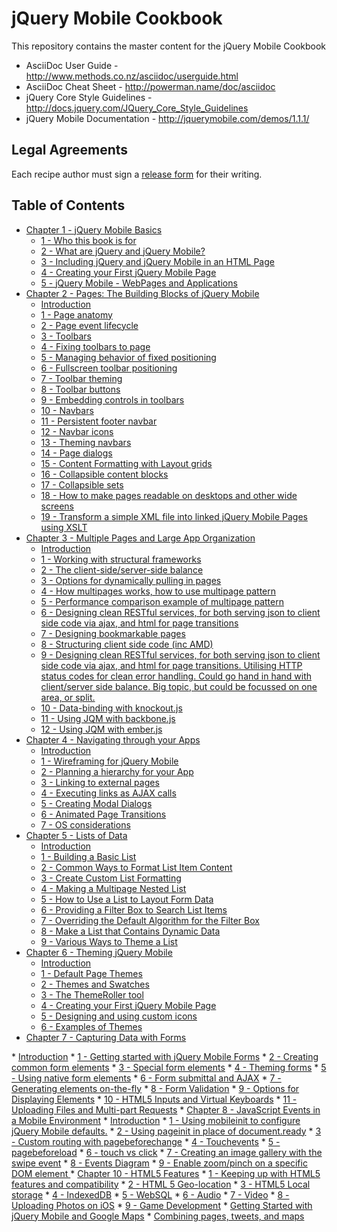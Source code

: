 # jQuery Mobile Cookbook

This repository contains the master content for the jQuery Mobile Cookbook

* AsciiDoc User Guide - http://www.methods.co.nz/asciidoc/userguide.html
* AsciiDoc Cheat Sheet - http://powerman.name/doc/asciidoc
* jQuery Core Style Guidelines - http://docs.jquery.com/JQuery_Core_Style_Guidelines
* jQuery Mobile Documentation - http://jquerymobile.com/demos/1.1.1/

## Legal Agreements

Each recipe author must sign a [release form](https://rightsignature.com/forms/jQueryMobileCookb-58d54f/token/87121d9b978) for their writing. 

## Table of Contents

* <a href="/jquerymobilecookbook/book/blob/master/1-jquery-mobile-basics/readme.md">Chapter 1 - jQuery Mobile Basics</a>
  * <a href="/jquerymobilecookbook/book/blob/master/1-jquery-mobile-basics/recipe-1.adoc">1 - Who this book is for</a>
  * <a href="/jquerymobilecookbook/book/blob/master/1-jquery-mobile-basics/recipe-2.adoc">2 - What are jQuery and jQuery Mobile?</a>
  * <a href="/jquerymobilecookbook/book/blob/master/1-jquery-mobile-basics/recipe-3.adoc">3 - Including jQuery and jQuery Mobile in an HTML Page</a>
  * <a href="/jquerymobilecookbook/book/blob/master/1-jquery-mobile-basics/recipe-4.adoc">4 - Creating your First jQuery Mobile Page</a>
  * <a href="/jquerymobilecookbook/book/blob/master/1-jquery-mobile-basics/recipe-5.adoc">5 - jQuery Mobile - WebPages and Applications</a>
* <a href="/jquerymobilecookbook/book/blob/master/2-pages-the-building-blocks-of-jquery-mobile/readme.md">Chapter 2 - Pages: The Building Blocks of jQuery Mobile</a>
  * <a href="/jquerymobilecookbook/book/blob/master/2-pages-the-building-blocks-of-jquery-mobile/introduction.adoc">Introduction</a>
  * <a href="/jquerymobilecookbook/book/blob/master/2-pages-the-building-blocks-of-jquery-mobile/recipe-1.adoc">1 - Page anatomy</a>
  * <a href="/jquerymobilecookbook/book/blob/master/2-pages-the-building-blocks-of-jquery-mobile/recipe-2.adoc">2 - Page event lifecycle</a>
  * <a href="/jquerymobilecookbook/book/blob/master/2-pages-the-building-blocks-of-jquery-mobile/recipe-3.adoc">3 - Toolbars</a>
  * <a href="/jquerymobilecookbook/book/blob/master/2-pages-the-building-blocks-of-jquery-mobile/recipe-4.adoc">4 - Fixing toolbars to page</a>
  * <a href="/jquerymobilecookbook/book/blob/master/2-pages-the-building-blocks-of-jquery-mobile/recipe-5.adoc">5 - Managing behavior of fixed positioning</a>
  * <a href="/jquerymobilecookbook/book/blob/master/2-pages-the-building-blocks-of-jquery-mobile/recipe-6.adoc">6 - Fullscreen toolbar positioning</a>
  * <a href="/jquerymobilecookbook/book/blob/master/2-pages-the-building-blocks-of-jquery-mobile/recipe-7.adoc">7 - Toolbar theming</a>
  * <a href="/jquerymobilecookbook/book/blob/master/2-pages-the-building-blocks-of-jquery-mobile/recipe-8.adoc">8 - Toolbar buttons</a>
  * <a href="/jquerymobilecookbook/book/blob/master/2-pages-the-building-blocks-of-jquery-mobile/recipe-9.adoc">9 - Embedding controls in toolbars</a>
  * <a href="/jquerymobilecookbook/book/blob/master/2-pages-the-building-blocks-of-jquery-mobile/recipe-10.adoc">10 - Navbars</a>
  * <a href="/jquerymobilecookbook/book/blob/master/2-pages-the-building-blocks-of-jquery-mobile/recipe-11.adoc">11 - Persistent footer navbar</a>
  * <a href="/jquerymobilecookbook/book/blob/master/2-pages-the-building-blocks-of-jquery-mobile/recipe-12.adoc">12 - Navbar icons</a>
  * <a href="/jquerymobilecookbook/book/blob/master/2-pages-the-building-blocks-of-jquery-mobile/recipe-13.adoc">13 - Theming navbars</a>
  * <a href="/jquerymobilecookbook/book/blob/master/2-pages-the-building-blocks-of-jquery-mobile/recipe-14.adoc">14 - Page dialogs</a>
  * <a href="/jquerymobilecookbook/book/blob/master/2-pages-the-building-blocks-of-jquery-mobile/recipe-15.adoc">15 - Content Formatting with Layout grids</a>
  * <a href="/jquerymobilecookbook/book/blob/master/2-pages-the-building-blocks-of-jquery-mobile/recipe-16.adoc">16 - Collapsible content blocks</a>
  * <a href="/jquerymobilecookbook/book/blob/master/2-pages-the-building-blocks-of-jquery-mobile/recipe-17.adoc">17 - Collapsible sets</a>
  * <a href="/jquerymobilecookbook/book/blob/master/2-pages-the-building-blocks-of-jquery-mobile/recipe-18.adoc">18 - How to make pages readable on desktops and other wide screens</a>
  * <a href="/jquerymobilecookbook/book/blob/master/2-pages-the-building-blocks-of-jquery-mobile/recipe-19.adoc">19 - Transform a simple XML file into linked jQuery Mobile Pages using XSLT</a>
* <a href="/jquerymobilecookbook/book/blob/master/3-multiple-pages-and-large-app-organization/readme.md">Chapter 3 - Multiple Pages and Large App Organization</a>
  * <a href="/jquerymobilecookbook/book/blob/master/3-multiple-pages-and-large-app-organization/introduction.adoc">Introduction</a>
  * <a href="/jquerymobilecookbook/book/blob/master/3-multiple-pages-and-large-app-organization/recipe-1.adoc">1 - Working with structural frameworks</a>
  * <a href="/jquerymobilecookbook/book/blob/master/3-multiple-pages-and-large-app-organization/recipe-2.adoc">2 - The client-side/server-side balance</a>
  * <a href="/jquerymobilecookbook/book/blob/master/3-multiple-pages-and-large-app-organization/recipe-3.adoc">3 - Options for dynamically pulling in pages</a>
  * <a href="/jquerymobilecookbook/book/blob/master/3-multiple-pages-and-large-app-organization/recipe-4.adoc">4 - How multipages works, how to use multipage pattern</a>
  * <a href="/jquerymobilecookbook/book/blob/master/3-multiple-pages-and-large-app-organization/recipe-5.adoc">5 - Performance comparison example of multipage pattern</a>
  * <a href="/jquerymobilecookbook/book/blob/master/3-multiple-pages-and-large-app-organization/recipe-6.adoc">6 - Designing clean RESTful services, for both serving json to client side code via ajax, and html for page transitions</a>
  * <a href="/jquerymobilecookbook/book/blob/master/3-multiple-pages-and-large-app-organization/recipe-7.adoc">7 - Designing bookmarkable pages</a>
  * <a href="/jquerymobilecookbook/book/blob/master/3-multiple-pages-and-large-app-organization/recipe-8.adoc">8 - Structuring client side code (inc AMD)</a>
  * <a href="/jquerymobilecookbook/book/blob/master/3-multiple-pages-and-large-app-organization/recipe-9.adoc">9 - Designing clean RESTful services, for both serving json to client side code via ajax, and html for page transitions. Utilising HTTP status codes for clean error handling. Could go hand in hand with client/server side balance. Big topic, but could be focussed on one area, or split.</a>
  * <a href="/jquerymobilecookbook/book/blob/master/3-multiple-pages-and-large-app-organization/recipe-10.adoc">10 - Data-binding with knockout.js</a>
  * <a href="/jquerymobilecookbook/book/blob/master/3-multiple-pages-and-large-app-organization/recipe-11.adoc">11 - Using JQM with backbone.js</a>
  * <a href="/jquerymobilecookbook/book/blob/master/3-multiple-pages-and-large-app-organization/recipe-12.adoc">12 - Using JQM with ember.js</a>
* <a href="/jquerymobilecookbook/book/blob/master/4-navigating-through-your-apps/readme.md">Chapter 4 - Navigating through your Apps</a>
  * <a href="/jquerymobilecookbook/book/blob/master/4-navigating-through-your-apps/introduction.adoc">Introduction</a>
  * <a href="/jquerymobilecookbook/book/blob/master/4-navigating-through-your-apps/recipe-1.adoc">1 - Wireframing for jQuery Mobile </a>
  * <a href="/jquerymobilecookbook/book/blob/master/4-navigating-through-your-apps/recipe-2.adoc">2 - Planning a hierarchy for your App</a>
  * <a href="/jquerymobilecookbook/book/blob/master/4-navigating-through-your-apps/recipe-3.adoc">3 - Linking to external pages </a>
  * <a href="/jquerymobilecookbook/book/blob/master/4-navigating-through-your-apps/recipe-4.adoc">4 - Executing links as AJAX calls </a>
  * <a href="/jquerymobilecookbook/book/blob/master/4-navigating-through-your-apps/recipe-5.adoc">5 - Creating Modal Dialogs </a>
  * <a href="/jquerymobilecookbook/book/blob/master/4-navigating-through-your-apps/recipe-6.adoc">6 - Animated Page Transitions </a>
  * <a href="/jquerymobilecookbook/book/blob/master/4-navigating-through-your-apps/recipe-7.adoc">7 - OS considerations</a>
* <a href="/jquerymobilecookbook/book/blob/master/5-lists-of-data/readme.md">Chapter 5 - Lists of Data</a>
  * <a href="/jquerymobilecookbook/book/blob/master/5-lists-of-data/introduction.adoc">Introduction</a>
  * <a href="/jquerymobilecookbook/book/blob/master/5-lists-of-data/recipe-1.adoc">1 - Building a Basic List</a>
  * <a href="/jquerymobilecookbook/book/blob/master/5-lists-of-data/recipe-2.adoc">2 - Common Ways to Format List Item Content</a>
  * <a href="/jquerymobilecookbook/book/blob/master/5-lists-of-data/recipe-3.adoc">3 - Create Custom List Formatting</a> 
  * <a href="/jquerymobilecookbook/book/blob/master/5-lists-of-data/recipe-4.adoc">4 - Making a Multipage Nested List</a>
  * <a href="/jquerymobilecookbook/book/blob/master/5-lists-of-data/recipe-5.adoc">5 - How to Use a List to Layout Form Data</a>
  * <a href="/jquerymobilecookbook/book/blob/master/5-lists-of-data/recipe-6.adoc">6 - Providing a Filter Box to Search List Items</a>
  * <a href="/jquerymobilecookbook/book/blob/master/5-lists-of-data/recipe-7.adoc">7 - Overriding the Default Algorithm for the Filter Box</a>
  * <a href="/jquerymobilecookbook/book/blob/master/5-lists-of-data/recipe-8.adoc">8 - Make a List that Contains Dynamic Data</a>
  * <a href="/jquerymobilecookbook/book/blob/master/5-lists-of-data/recipe-9.adoc">9 - Various Ways to Theme a List</a>
* <a href="/jquerymobilecookbook/book/blob/master/6-theming-jquery-mobile/readme.md">Chapter 6 - Theming jQuery Mobile</a>
  * <a href="/jquerymobilecookbook/book/blob/master/6-theming-jquery-mobile/introduction.adoc">Introduction</a>
  * <a href="/jquerymobilecookbook/book/blob/master/6-theming-jquery-mobile/recipe-1.adoc">1 - Default Page Themes</a>
  * <a href="/jquerymobilecookbook/book/blob/master/6-theming-jquery-mobile/recipe-2.adoc">2 - Themes and Swatches</a>
  * <a href="/jquerymobilecookbook/book/blob/master/6-theming-jquery-mobile/recipe-3.adoc">3 - The ThemeRoller tool</a>
  * <a href="/jquerymobilecookbook/book/blob/master/6-theming-jquery-mobile/recipe-4.adoc">4 - Creating your First jQuery Mobile Page</a>
  * <a href="/jquerymobilecookbook/book/blob/master/6-theming-jquery-mobile/recipe-5.adoc">5 - Designing and using custom icons</a>
  * <a href="/jquerymobilecookbook/book/blob/master/6-theming-jquery-mobile/recipe-6.adoc">6 - Examples of Themes</a>
* <a href="/jquerymobilecookbook/book/blob/master/7-capturing-data-with-forms/readme.md">Chapter 7 - Capturing Data with Forms
</a>
  * <a href="/jquerymobilecookbook/book/blob/master/7-capturing-data-with-forms/introduction.adoc">Introduction</a>
  * <a href="/jquerymobilecookbook/book/blob/master/7-capturing-data-with-forms/recipe-1.adoc">1 - Getting started with jQuery Mobile Forms</a>
  * <a href="/jquerymobilecookbook/book/blob/master/7-capturing-data-with-forms/recipe-2.adoc">2 - Creating common form elements</a>
  * <a href="/jquerymobilecookbook/book/blob/master/7-capturing-data-with-forms/recipe-3.adoc">3 - Special form elements</a>
  * <a href="/jquerymobilecookbook/book/blob/master/7-capturing-data-with-forms/recipe-4.adoc">4 - Theming forms</a>
  * <a href="/jquerymobilecookbook/book/blob/master/7-capturing-data-with-forms/recipe-5.adoc">5 - Using native form elements</a>
  * <a href="/jquerymobilecookbook/book/blob/master/7-capturing-data-with-forms/recipe-6.adoc">6 - Form submittal and AJAX</a>
  * <a href="/jquerymobilecookbook/book/blob/master/7-capturing-data-with-forms/recipe-7.adoc">7 - Generating elements on-the-fly</a>
  * <a href="/jquerymobilecookbook/book/blob/master/7-capturing-data-with-forms/recipe-8.adoc">8 - Form Validation</a>
  * <a href="/jquerymobilecookbook/book/blob/master/7-capturing-data-with-forms/recipe-9.adoc">9 - Options for Displaying Elements</a>
  * <a href="/jquerymobilecookbook/book/blob/master/7-capturing-data-with-forms/recipe-10.adoc">10 - HTML5 Inputs and Virtual Keyboards</a>
  * <a href="/jquerymobilecookbook/book/blob/master/7-capturing-data-with-forms/recipe-11.adoc">11 - Uploading Files and Multi-part Requests</a>
* <a href="/jquerymobilecookbook/book/blob/master/8-javascript-events-in-mobile-environment/readme.md">Chapter 8 - JavaScript Events in a Mobile Environment</a>
  * <a href="/jquerymobilecookbook/book/blob/master/8-javascript-events-in-mobile-environment/introduction.adoc">Introduction</a>
  * <a href="/jquerymobilecookbook/book/blob/master/8-javascript-events-in-mobile-environment/recipe-1.adoc">1 - Using mobileinit to configure jQuery Mobile defaults.</a>
  * <a href="/jquerymobilecookbook/book/blob/master/8-javascript-events-in-mobile-environment/recipe-2.adoc">2 - Using pageinit in place of document.ready</a>
  * <a href="/jquerymobilecookbook/book/blob/master/8-javascript-events-in-mobile-environment/recipe-3.adoc">3 - Custom routing with pagebeforechange</a> 
  * <a href="/jquerymobilecookbook/book/blob/master/8-javascript-events-in-mobile-environment/recipe-4.adoc">4 - Touchevents</a>
  * <a href="/jquerymobilecookbook/book/blob/master/8-javascript-events-in-mobile-environment/recipe-5.adoc">5 - pagebeforeload</a>
  * <a href="/jquerymobilecookbook/book/blob/master/8-javascript-events-in-mobile-environment/recipe-6.adoc">6 - touch vs click</a>
  * <a href="/jquerymobilecookbook/book/blob/master/8-javascript-events-in-mobile-environment/recipe-7.adoc">7 - Creating an image gallery with the swipe event</a>
  * <a href="/jquerymobilecookbook/book/blob/master/8-javascript-events-in-mobile-environment/recipe-8.adoc">8 - Events Diagram</a>
  * <a href="/jquerymobilecookbook/book/blob/master/8-javascript-events-in-mobile-environment/recipe-9.adoc">9 - Enable zoom/pinch on a specific DOM element </a>
* <a href="/jquerymobilecookbook/book/blob/master/10-html5-features/introduction.adoc">Chapter 10 - HTML5 Features</a>
  * <a href="/jquerymobilecookbook/book/blob/master/10-html5-features/recipe-1.adoc">1 - Keeping up with HTML5 features and compatibility</a>
  * <a href="/jquerymobilecookbook/book/blob/master/10-html5-features/recipe-2.adoc">2 - HTML 5 Geo-location</a>
  * <a href="/jquerymobilecookbook/book/blob/master/10-html5-features/recipe-3.adoc">3 - HTML5 Local storage</a>
  * <a href="/jquerymobilecookbook/book/blob/master/10-html5-features/recipe-4.adoc">4 - IndexedDB</a>
  * <a href="/jquerymobilecookbook/book/blob/master/10-html5-features/recipe-5.adoc">5 - WebSQL</a>
  * <a href="/jquerymobilecookbook/book/blob/master/10-html5-features/recipe-6.adoc">6 - Audio</a>
  * <a href="/jquerymobilecookbook/book/blob/master/10-html5-features/recipe-7.adoc">7 - Video</a>
  * <a href="/jquerymobilecookbook/book/blob/master/10-html5-features/recipe-8.adoc">8 - Uploading Photos on iOS</a>
  * <a href="/jquerymobilecookbook/book/blob/master/10-html5-features/recipe-9.adoc">9 - Game Development</a>
  * <a href="/jquerymobilecookbook/book/blob/master/10-html5-features/recipe-10.adoc">Getting Started with jQuery Mobile and Google Maps</a>
  * <a href="/jquerymobilecookbook/book/blob/master/10-html5-features/recipe-11.adoc">Combining pages, tweets, and maps</a>












